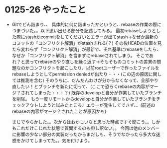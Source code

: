 # 0125-26 やったこと
- Gitでどん詰まり、、
  具体的に何に詰まったかというと、rebaseの作業の際につまづいた。。以下思い出せる部分を記述してみる。
  最初rebaseしようとした際にstashかcommitをしてくださいとエラーが出てstash→なぜか最新のコミットの「コンフリクト解消」がstashされる(？)
  その後HEADの位置を見たら変わらず「コンフリクト解消」が最新で、それ基準にrebaseをしたら、なぜか「コンフリクト解消」を含まずにrebaseされてしまう。
  そこであれ？と思ってrebaseのやり直しを繰り返す→そもそものコミットの差異の問題なのかコンフリクトを起こしたり、以前rootユーザーで作ったファイルをrebaseしようとしてpermission deniedが出たり・・・(この辺の原因に関しては推測を含む)
  そのうちに、だんだんわけが分からなくなって、全部やり直したい！とブランチを新たに切って、(ここで恐らくrebaseの内容がマージ？されてしまった・・・？)
  既存のdevelopと自分が作業していたブランチを削除。
  もう一度リモートからdevelopと自分が作業していたブランチをチェックアウトしようと試みたところ、エラーが発生してできず、、(前述のrebaseの内容がマージ？されたことが原因かも)
  
  まじでやらかした。。次からはおかしいなと思った時点ですぐ聞こう。。しかもこれだけこじれた状態で質問するのも申し訳ない。。
  今回は他のメンバーに影響の少ない部分の実装だったからまだしも、そうでなかったら多大な迷惑をかけてしまってた。。気を付けよう。
  
  